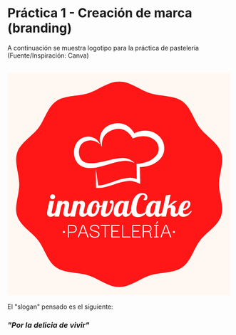 # Práctica 1 - Creación de marca (branding)

A continuación se muestra logotipo para la práctica de pastelería (Fuente/Inspiración: Canva)<br><br>

![Diseño logotipo ppráctica Pastelería](images/innovaCake_logo.png)

El "slogan" pensado es el siguiente:
### *"Por la delicia de vivir"*